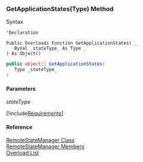 ﻿### GetApplicationStates(Type) Method

Syntax

```vbnet
'Declaration

Public Overloads Function GetApplicationStates( _
   ByVal _stateType_ As Type _
) As Object()
```

```csharp
public object[] GetApplicationStates( 
   Type _stateType_
)
```

#### Parameters

_stateType_

[!include[Requirements](../partials/requirements.md)]

#### Reference

[RemoteStateManager Class](FChoice.Common~FChoice.Common.State.RemoteStateManager.md)  
[RemoteStateManager Members](FChoice.Common~FChoice.Common.State.RemoteStateManager_members.md)  
[Overload List](FChoice.Common~FChoice.Common.State.RemoteStateManager~GetApplicationStates.md)